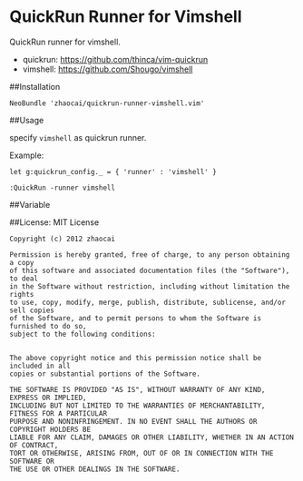 # QuickRun Runner for Vimshell

QuickRun runner for vimshell.

- quickrun: https://github.com/thinca/vim-quickrun
- vimshell: https://github.com/Shougo/vimshell

##Installation

`NeoBundle 'zhaocai/quickrun-runner-vimshell.vim'`

##Usage

specify `vimshell` as quickrun runner.

Example:

    let g:quickrun_config._ = { 'runner' : 'vimshell' }

    :QuickRun -runner vimshell

##Variable


##License: MIT License

    Copyright (c) 2012 zhaocai

    Permission is hereby granted, free of charge, to any person obtaining a copy
    of this software and associated documentation files (the "Software"), to deal
    in the Software without restriction, including without limitation the rights
    to use, copy, modify, merge, publish, distribute, sublicense, and/or sell copies
    of the Software, and to permit persons to whom the Software is furnished to do so,
    subject to the following conditions:


    The above copyright notice and this permission notice shall be included in all
    copies or substantial portions of the Software.

    THE SOFTWARE IS PROVIDED "AS IS", WITHOUT WARRANTY OF ANY KIND, EXPRESS OR IMPLIED,
    INCLUDING BUT NOT LIMITED TO THE WARRANTIES OF MERCHANTABILITY, FITNESS FOR A PARTICULAR
    PURPOSE AND NONINFRINGEMENT. IN NO EVENT SHALL THE AUTHORS OR COPYRIGHT HOLDERS BE
    LIABLE FOR ANY CLAIM, DAMAGES OR OTHER LIABILITY, WHETHER IN AN ACTION OF CONTRACT,
    TORT OR OTHERWISE, ARISING FROM, OUT OF OR IN CONNECTION WITH THE SOFTWARE OR
    THE USE OR OTHER DEALINGS IN THE SOFTWARE.

